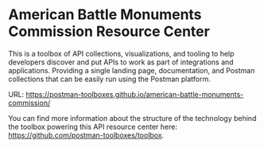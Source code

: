 # American Battle Monuments Commission Resource Center
This is a toolbox of API collections, visualizations, and tooling to help developers discover and put APIs to work as part of integrations and applications. Providing a single landing page, documentation, and Postman collections that can be easily run using the Postman platform.

URL: https://postman-toolboxes.github.io/american-battle-monuments-commission/

You can find more information about the structure of the technology behind the toolbox powering this API resource center here: https://github.com/postman-toolboxes/toolbox.
